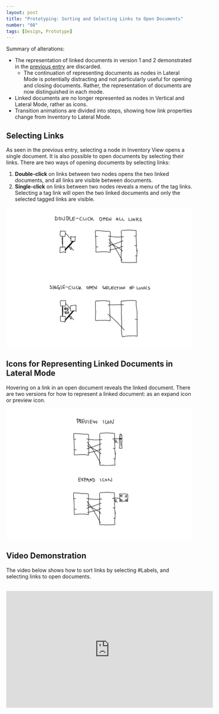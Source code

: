 ```yaml
---
layout: post
title: "Prototyping: Sorting and Selecting Links to Open Documents"
number: "08"
tags: [Design, Prototype]
---
```


Summary of alterations:
- The representation of linked documents  in version 1 and 2 demonstrated in the [previous entry](07) are discarded.
	- The continuation of representing documents as nodes in Lateral Mode is potentially distracting and not particularly useful for opening and closing documents. Rather, the representation of documents are now distinguished in each mode.
- Linked documents are no longer represented as nodes in Vertical and Lateral Mode, rather as icons.
- Transition animations are divided into steps, showing how link properties change from Inventory to Lateral Mode.

## Selecting Links

As seen in the previous entry, selecting a node in Inventory View opens a single document. It is also possible to open documents by selecting their links. There are two ways of opening documents by selecting links:
1. **Double-click** on links between two nodes opens the two linked documents, and all links are visible between documents.
2. **Single-click** on links between two nodes reveals a menu of the tag links. Selecting a tag link will open the two linked documents and only the selected tagged links are visible.

![](assets/selecting_links.png)

## Icons for Representing Linked Documents in Lateral Mode

Hovering on a link in an open document reveals the linked document. There are two versions for how to represent a linked document: as an expand icon or preview icon.

![](assets/preview_expand_icons.png)

## Video Demonstration

The video below shows how to sort links by selecting \#Labels, and selecting links to open documents.

<br>
<iframe width="560" height="315" src="https://www.youtube.com/embed/KkLsF9JbPdM" title="YouTube video player" frameborder="0" allow="accelerometer; autoplay; clipboard-write; encrypted-media; gyroscope; picture-in-picture" allowfullscreen></iframe>
<br>
